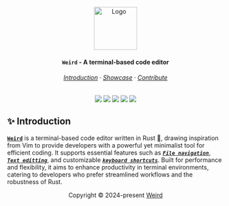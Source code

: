 <p align="center">
  <img src="https://github.com/user-attachments/assets/31400994-a53d-4654-8254-4540fbf07e29" width="100" alt="Logo"/><br/>
  <h4 align="center"><strong><code>Weird</code></strong> - A terminal-based code editor</h4>
</p>

<h6 align="center">

[Introduction](/#-introduction) · [Showcase][github-issues-link] · [Contribute][github-issues-link]

</h6>

<div align="center">

[![][github-stars-badge]][github-stars-link]
[![][github-issues-badge]][github-issues-link]
[![][github-contributors-badge]][github-contributors-link]
[![][github-forks-badge]][github-forks-link]
[![][github-license-badge]][github-license-link]<br>

</div>

## ✨ Introduction

[**`Weird`**](/) is a terminal-based code editor written in Rust 🦀, drawing inspiration from Vim to provide developers with a powerful yet minimalist tool for efficient coding. It supports essential features such as [***`File navigation`***][wiki-file-explorer], [***`Text editting`***][wiki-text-editor], and customizable [***`keyboard shortcuts`***][wiki-keyboard-shortcut]. Built for performance and flexibility, it aims to enhance productivity in terminal environments, catering to developers who prefer streamlined workflows and the robustness of Rust.

<p align="center">
	Copyright &copy; 2024-present <a href="https://github.com/Fifixex/weird" target="_blank">Weird</a>
</p>

[github-stars-link]: https://github.com/Fifixex/weird/network/stargazers
[github-stars-badge]: https://img.shields.io/github/stars/Fifixex/weird?color=ff99c8&labelColor=black&style=flat-square
[github-license-link]: https://github.com/Fifixex/weird/blob/master/LICENSE
[github-license-badge]: https://img.shields.io/badge/license-MIT-white?color=fcf6bd&labelColor=black&style=flat-square
[github-forks-link]: https://github.com/Fifixex/weird/network/members
[github-forks-badge]: https://img.shields.io/github/forks/Fifixex/weird?color=d0f4de&labelColor=black&style=flat-square
[github-issues-link]: https://github.com/Fifixex/weird/issues
[github-issues-badge]: https://img.shields.io/github/issues/Fifixex/weird?color=a9def9&labelColor=black&style=flat-square
[github-contributors-link]: https://github.com/Fifixex/weird/graphs/contributors
[github-contributors-badge]: https://img.shields.io/github/contributors/Fifixex/weird?color=e4c1f9&labelColor=black&style=flat-square

[wiki-text-editor]: https://en.wikipedia.org/wiki/Text_editor
[wiki-file-explorer]: https://en.wikipedia.org/wiki/File_Explorer
[wiki-keyboard-shortcut]: https://en.wikipedia.org/wiki/Keyboard_shortcut

